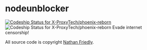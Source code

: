 # nodeunblocker
[![Codeship Status for X-ProxyTech/phoenix-reborn](https://app.codeship.com/projects/a4ae2870-13ba-0138-609b-5a3ac7b7bdd1/status?branch=master)](https://app.codeship.com/projects/380496)
![Codeship Status for X-ProxyTech/phoenix-reborn](https://img.shields.io/uptimerobot/ratio/m784194797-659a7a08f6787c1e0fd380db?label=Uptime)
Evade internet censorship!

All source code is copyright [Nathan Friedly](http://nfriedly.com/).
